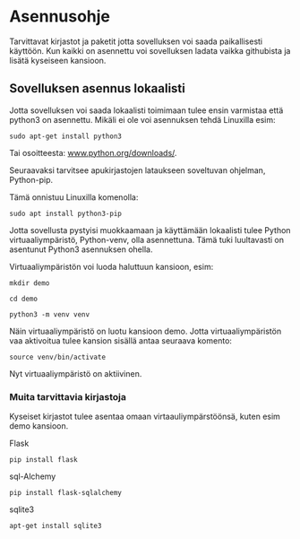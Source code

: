 # Asennusohje

Tarvittavat kirjastot ja paketit jotta sovelluksen voi saada paikallisesti käyttöön. Kun kaikki on asennettu voi sovelluksen ladata vaikka githubista ja lisätä kyseiseen kansioon.

## Sovelluksen asennus lokaalisti

Jotta sovelluksen voi saada lokaalisti toimimaan tulee ensin varmistaa että python3 on asennettu. Mikäli ei ole voi asennuksen tehdä Linuxilla esim:

```
sudo apt-get install python3
```

Tai osoitteesta: www.python.org/downloads/.

Seuraavaksi tarvitsee apukirjastojen lataukseen soveltuvan ohjelman, Python-pip.

Tämä onnistuu Linuxilla komenolla:

```
sudo apt install python3-pip
```

Jotta sovellusta pystyisi muokkaamaan ja käyttämään lokaalisti tulee Python virtuaaliympäristö, Python-venv, olla asennettuna. Tämä tuki luultavasti on asentunut Python3 asennuksen ohella.

Virtuaaliympäristön voi luoda haluttuun kansioon, esim:

```
mkdir demo
```
```
cd demo
```
```
python3 -m venv venv
```

Näin virtuaaliympäristö on luotu kansioon demo. Jotta virtuaaliympäristön vaa aktivoitua tulee kansion sisällä antaa seuraava komento:

```
source venv/bin/activate
```

Nyt virtuaaliympäristö on aktiivinen.

### Muita tarvittavia  kirjastoja

Kyseiset kirjastot tulee asentaa omaan virtaauliympärstöönsä, kuten esim demo kansioon.

Flask

```
pip install flask
```

sql-Alchemy

```
pip install flask-sqlalchemy
```

sqlite3

```
apt-get install sqlite3
```



